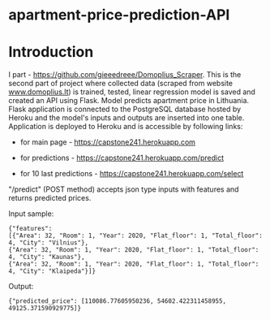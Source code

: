 # apartment-price-prediction-API
# Introduction
I part - https://github.com/gieeedreee/Domoplius_Scraper.
This is the second part of project where collected data (scraped from website www.domoplius.lt) is trained, tested, linear regression model is saved and created an API using Flask.
Model predicts apartment price in Lithuania. Flask application is connected to the PostgreSQL database hosted by Heroku and the model's inputs and outputs are inserted into one table.
Application is deployed  to Heroku and is accessible by following links:

 * for main page - https://capstone241.herokuapp.com
 
 * for predictions - https://capstone241.herokuapp.com/predict
 
 * for 10 last predictions - https://capstone241.herokuapp.com/select
 
"/predict" (POST method) accepts json type inputs with features and returns predicted prices.

 Input sample: 

    {"features": 
    [{"Area": 32, "Room": 1, "Year": 2020, "Flat_floor": 1, "Total_floor": 4, "City": "Vilnius"}, 
    {"Area": 32, "Room": 1, "Year": 2020, "Flat_floor": 1, "Total_floor": 4, "City": "Kaunas"}, 
    {"Area": 32, "Room": 1, "Year": 2020, "Flat_floor": 1, "Total_floor": 4, "City": "Klaipeda"}]}

Output:

    {"predicted_price": [110086.77605950236, 54602.422311458955, 49125.371590929775]}
